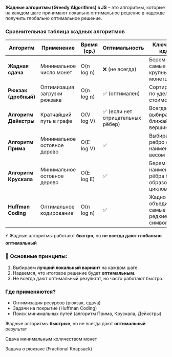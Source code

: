 **Жадные алгоритмы (Greedy Algorithms) в JS** – это алгоритмы, которые на каждом шаге принимают локально оптимальное решение в надежде получить глобально оптимальное решение.


### **Сравнительная таблица жадных алгоритмов**


| Алгоритм                      | Применение                                   | Время (ср.) | Оптимальность                                 | Ключевая идея                                                             |
| ------------------------------------- | ------------------------------------------------------ | ------------------ | ---------------------------------------------------------- | ------------------------------------------------------------------------------------- |
| **Жадная сдача**           | Минимальное число монет           | O(n log n)         | ❌ (не всегда)                                     | Берем самые крупные монеты                                     |
| **Рюкзак (дробный)**     | Оптимизация загрузки рюкзака | O(n log n)         | ✅ (оптимален)                                    | Сортируем по удельной стоимости                           |
| **Алгоритм Дейкстры** | Кратчайший путь в графе            | O(V log V)         | ✅ (если нет отрицательных рёбер) | Всегда выбираем ближайшую вершину                       |
| **Алгоритм Прима**       | Минимальное остовное дерево   | O(E log V)         | ✅                                                         | Выбираем ребро с наименьшим весом                        |
| **Алгоритм Крускала** | Минимальное остовное дерево   | O(E log E)         | ✅                                                         | Берем наименьшие рёбра без образования циклов |
| **Huffman Coding**                    | Оптимальное кодирование          | O(n log n)         | ✅                                                         | Жадно объединяем самые редкие символы                |

⚡ Жадные алгоритмы работают **быстро**, но **не всегда дают глобально оптимальный**


### 🔹 Основные принципы:

1. Выбираем **лучший локальный вариант** на каждом шаге.
2. Надеемся, что итоговое решение будет **оптимальным**.
3. Не всегда дают оптимальный результат, но часто работают быстро.

### Где применяются?

* Оптимизация ресурсов (рюкзак, сдача)
* Задачи на покрытие (Huffman Coding)
* Поиск минимальных путей (алгоритм Прима, Крускала, Дейкстры)

Жадные алгоритмы **быстрые**, но не всегда дают **оптимальный** результат


Сдача минимальным количеством монет


Задача о рюкзаке (Fractional Knapsack)
